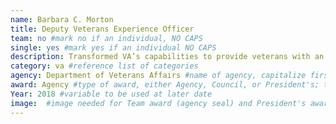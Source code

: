 ```yaml
---
name: Barbara C. Morton
title: Deputy Veterans Experience Officer
team: no #mark no if an individual, NO CAPS
single: yes #mark yes if an individual NO CAPS
description: Transformed VA’s capabilities to provide veterans with an excellent customer experience. From real-time data and tools to strategic partnerships between communities, veterans and families, Barbara’s work empowers veterans and VA employees to improve the veteran experience.
category: va #reference list of categories
agency: Department of Veterans Affairs #name of agency, capitalize first letter of each name
award: Agency #type of award, either Agency, Council, or President's; this is case sensitive so make sure to match the options listed exactly. This section generates the format of the card
Year: 2018 #variable to be used at later date
image:  #image needed for Team award (agency seal) and President's award (headshot); leave empty if and individual Agency award, IMAGE PATH: /img/agency/GSA_Seal.png
---
```

